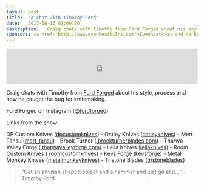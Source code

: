 ```yaml
---
layout: post
title:  "A chat with Timothy Ford"
date:   2017-10-16 01:00:00
description:   Craig chats with Timothy from Ford Forged about his style, process and how he caught the bug for knifemaking.
sponsors: <a href="http://www.evenheatkilns.com">Evenheat</a> and <a href="http://www.tormek.com">Tormek</a>
---
```



<iframe frameborder='0' height='94px' scrolling='no' seamless src='https://simplecast.com/e/91070?style=medium-light' width='100%'></iframe>

Craig chats with Timothy from <a href="https://fordforged.wixsite.com/ford">Ford Forged</a> about his style, process and how he caught the bug for knifemaking.

Ford Forged on Instagram (<a href="http://www.instagram.com/fordforged">@fordforged</a>)

 
  Links from the show:  

DP Custom Knives (<a href="https://www.instagram.com/dpcustomknives/">dpcustomknives</a>) - Oatley Knives (<a href="https://www.instagram.com/oatleyknives">oatleyknives</a>) - Mert Tansu (<a href="https://www.instagram.com/mert_tansu/">mert_tansu</a>) - Brook Turner (<a href="http://www.brookturnerblades.com"> brookturnerblades.com</a>) - Tharwa Valley Forge (<a href="https://www.tharwavalleyforge.com"> tharwavalleyforge.com</a>) - Leila Knives (<a href="https://www.instagram.com/leilasknives/?hl=en">leilaknives)</a> - Room Custom Knives (<a href="https://www.facebook.com/roomcustomknives/"> roomcustomknives)</a> - Kevs Forge (<a href="https://www.instagram.com/kevsforge/">kevsforge</a>) - Metal Monkey Knives (<a href="https://www.instagram.com/metalmonkeyknives/">metalmonkeyknives</a>) - Tristone Blades (<a href="https://www.instagram.com/tristoneblades/">tristoneblades</a>)

<blockquote class="largeQuote">“Get an anvilish shaped object and a hammer and just go at it...” - Timothy Ford</blockquote>




